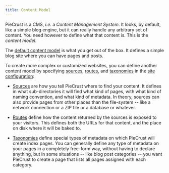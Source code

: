 ```yaml
---
title: Content Model
---
```


PieCrust is a CMS, _i.e._ a _Content Management System_. It looks, by default,
like a simple blog engine, but it can really handle any arbitrary set of
content. You need however to define what that content is. This is the _content
model_.

The [default content model][def] is what you get out of the box. It defines a
simple blog site where you can have pages and posts.

To create more complex or customized websites, you can define another content
model by specifying [sources][], [routes][], and [taxonomies][] in the [site
configuration][siteconf]:

* [Sources][] are how you tell PieCrust where to find your content. It defines
  in what sub-directories it will find what kind of pages, with what kind of
  naming convention, and what kind of metadata. In theory, sources can also
  provide pages from other places than the file-system -- like a network
  connection or a ZIP file or a database or whatever.

* [Routes][] define how the content returned by the sources is exposed to your
  visitors. This defines both the URLs for that content, and the place on disk
  where it will be baked to.

* [Taxonomies][] define special types of metadata on which PieCrust will create
  index pages. You can generally define any type of metadata on your pages in a
  completely free-form way, without having to declare anything, but in some
  situations -- like blog post categories -- you want PieCrust to create a page
  that lists all pages assigned with each category.


[def]: {{docurl('content-model/default-model')}}
[sources]: {{docurl('content-model/sources')}}
[routes]: {{docurl('content-model/routes')}}
[taxonomies]: {{docurl('content-model/taxonomies')}}
[siteconf]: {{docurl('general/website-configuration')}}

